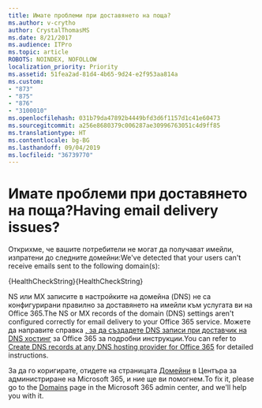 ```yaml
---
title: Имате проблеми при доставянето на поща?
ms.author: v-crytho
author: CrystalThomasMS
ms.date: 8/21/2017
ms.audience: ITPro
ms.topic: article
ROBOTS: NOINDEX, NOFOLLOW
localization_priority: Priority
ms.assetid: 51fea2ad-81d4-4b65-9d24-e2f953aa814a
ms.custom:
- "873"
- "875"
- "876"
- "3100010"
ms.openlocfilehash: 031b79da47892b4449bfd3d6f1157d1c41e60473
ms.sourcegitcommit: a256e8680379c006287ae30996763051c4d9ff85
ms.translationtype: HT
ms.contentlocale: bg-BG
ms.lasthandoff: 09/04/2019
ms.locfileid: "36739770"
---
```

# <a name="having-email-delivery-issues"></a><span data-ttu-id="d4e93-102">Имате проблеми при доставянето на поща?</span><span class="sxs-lookup"><span data-stu-id="d4e93-102">Having email delivery issues?</span></span>

<span data-ttu-id="d4e93-103">Открихме, че вашите потребители не могат да получават имейли, изпратени до следните домейни:</span><span class="sxs-lookup"><span data-stu-id="d4e93-103">We've detected that your users can't receive emails sent to the following domain(s):</span></span>
  
<span data-ttu-id="d4e93-104">{HealthCheckString}</span><span class="sxs-lookup"><span data-stu-id="d4e93-104">{HealthCheckString}</span></span>
  
<span data-ttu-id="d4e93-105">NS или MX записите в настройките на домейна (DNS) не са конфигурирани правилно за доставянето на имейли към услугата ви на Office 365.</span><span class="sxs-lookup"><span data-stu-id="d4e93-105">The NS or MX records of the domain (DNS) settings aren't configured correctly for email delivery to your Office 365 service.</span></span> <span data-ttu-id="d4e93-106">Можете да направите справка [, за да създадете DNS записи при доставчик на DNS хостинг](https://docs.microsoft.com/office365/admin/get-help-with-domains/create-dns-records-at-any-dns-hosting-provider) за Office 365 за подробни инструкции.</span><span class="sxs-lookup"><span data-stu-id="d4e93-106">You can refer to [Create DNS records at any DNS hosting provider for Office 365](https://docs.microsoft.com/office365/admin/get-help-with-domains/create-dns-records-at-any-dns-hosting-provider) for detailed instructions.</span></span>
  
<span data-ttu-id="d4e93-107">За да го коригирате, отидете на страницата [Домейни](https://admin.microsoft.com/adminportal/home#/Domains) в Центъра за администриране на Microsoft 365, и ние ще ви помогнем.</span><span class="sxs-lookup"><span data-stu-id="d4e93-107">To fix it, please go to the [Domains](https://admin.microsoft.com/adminportal/home#/Domains) page in the Microsoft 365 admin center, and we'll help you with it.</span></span>
  
  